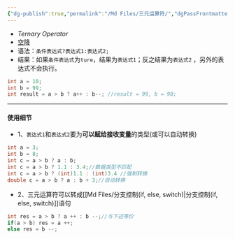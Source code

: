 ```yaml
---
{"dg-publish":true,"permalink":"/Md Files/三元运算符/","dgPassFrontmatter":true}
---
```


- $Ternary~Operator$
- [空降](https://www.bilibili.com/video/BV1fh411y7R8?t=0.0&p=78) 
- 语法：`条件表达式?表达式1:表达式2;` 
- 结果：如果`条件表达式`为`ture`，结果为`表达式1`；反之结果为`表达式2` ，另外的表达式不会执行。
```java
int a = 10;
int b = 99;
int result = a > b ? a++ : b--; //result = 99, b = 98;
```
---
#### 使用细节
- 1、`表达式1`和`表达式2`要为**可以赋给接收变量**的类型(或可以自动转换)
```java
int a = 3;
int b = 8;
int c = a > b ? a : b;
int c = a > b ? 1.1 : 3.4;//数据类型不匹配
int c = a > b ? (int)1.1 : (int)3.4 //强制转换
double c = a > b ? a : b + 3;//自动转换
```
- 2、三元运算符可以转成[[Md Files/分支控制(if, else, switch)\|分支控制(if, else, switch)]]语句
```java
int res = a > b ? a ++ : b --;//与下述等价
if(a > b) res = a ++;
else res = b --;
```